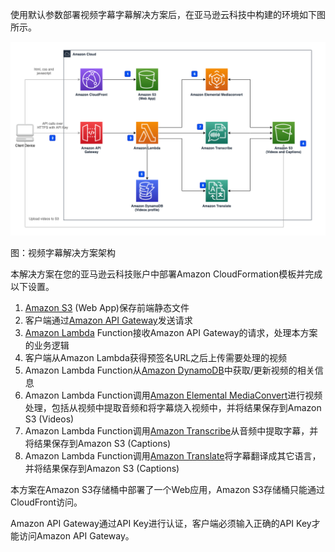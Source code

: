 使用默认参数部署视频字幕字幕解决方案后，在亚马逊云科技中构建的环境如下图所示。

![architecture](./images/Video-Transcriber-Architecture.png)
      
图：视频字幕解决方案架构

本解决方案在您的亚马逊云科技账户中部署Amazon CloudFormation模板并完成以下设置。

1. [Amazon S3][s3] (Web App)保存前端静态文件
2. 客户端通过[Amazon API Gateway][api-gateway]发送请求
3. [Amazon Lambda][lambda] Function接收Amazon API Gateway的请求，处理本方案的业务逻辑
4. 客户端从Amazon Lambda获得预签名URL之后上传需要处理的视频
5. Amazon Lambda Function从[Amazon DynamoDB][dynamodb]中获取/更新视频的相关信息
6. Amazon Lambda Function调用[Amazon Elemental MediaConvert][mediaconvert]进行视频处理，包括从视频中提取音频和将字幕烧入视频中，并将结果保存到Amazon S3 (Videos)
7. Amazon Lambda Function调用[Amazon Transcribe][transcribe]从音频中提取字幕，并将结果保存到Amazon S3 (Captions)
8. Amazon Lambda Function调用[Amazon Translate][translate]将字幕翻译成其它语言，并将结果保存到Amazon S3 (Captions)

本方案在Amazon S3存储桶中部署了一个Web应用，Amazon S3存储桶只能通过CloudFront访问。

Amazon API Gateway通过API Key进行认证，客户端必须输入正确的API Key才能访问Amazon API Gateway。

[s3]: https://aws.amazon.com/cn/s3/
[api-gateway]: https://aws.amazon.com/cn/api-gateway/
[lambda]: https://aws.amazon.com/cn/lambda/
[dynamodb]: https://aws.amazon.com/cn/dynamodb/
[mediaconvert]: https://aws.amazon.com/cn/mediaconvert/
[transcribe]: https://aws.amazon.com/cn/transcribe/
[translate]: https://aws.amazon.com/cn/translate/